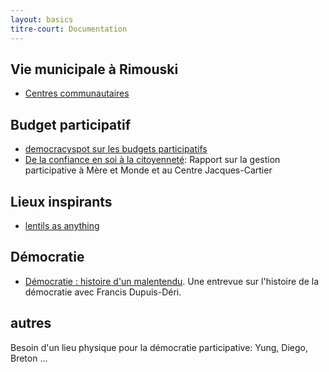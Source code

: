 ```yaml
---
layout: basics
titre-court: Documentation
---
```


## Vie municipale à Rimouski

  - [Centres communautaires](https://www.ville.rimouski.qc.ca/fr/citoyens/nav/sports/equipements/centres.html?iddoc=140681&page=details.jsp)

## Budget participatif

  - [democracyspot sur les budgets participatifs](https://democracyspotdotnet.files.wordpress.com/2014/06/op25anos-en-20maio20141.pdf)
  - [De la confiance en soi à la citoyenneté](http://meresetmonde.qc.ca/publications/recherches-etudes/#de-la-confiance-en-soi-a-la-citoyennete): Rapport sur la gestion participative à Mère et Monde et au Centre Jacques-Cartier

## Lieux inspirants

  - [lentils as anything](https://lentilasanything.com)

## Démocratie

  - [Démocratie : histoire d'un malentendu](https://www.youtube.com/watch?v=KVW5ogGDlts). Une entrevue sur l'histoire de la démocratie avec Francis Dupuis-Déri. 

## autres

 Besoin d'un lieu physique pour la démocratie participative:  Yung, Diego, Breton ...
